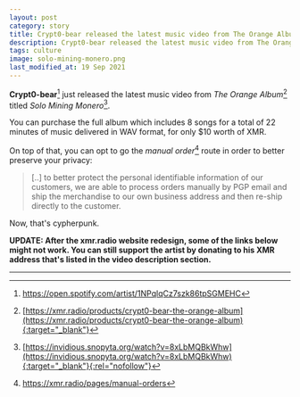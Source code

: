 ```yaml
---
layout: post
category: story
title: Crypt0-bear released the latest music video from The Orange Album titled Solo Mining Monero
description: Crypt0-bear released the latest music video from The Orange Album titled Solo Mining Monero
tags: culture
image: solo-mining-monero.png
last_modified_at: 19 Sep 2021
---
```


**Crypt0-bear**[^1] just released the latest music video from *The Orange Album*[^2] titled *Solo Mining Monero*[^3].

You can purchase the full album which includes 8 songs for a total of 22 minutes of music delivered in WAV format, for only $10 worth of XMR.

On top of that, you can opt to go the *manual order*[^4] route in order to better preserve your privacy:

>  [..] to better protect the personal identifiable information of our customers, we are able to process orders manually by PGP email and ship the merchandise to our own business address and then re-ship directly to the customer.

Now, that's cypherpunk.

**UPDATE: After the xmr.radio website redesign, some of the links below might not work. You can still support the artist by donating to his XMR address that's listed in the video description section.**

---

[^1]: https://open.spotify.com/artist/1NPqlqCz7szk86tpSGMEHC
[^2]: [https://xmr.radio/products/crypt0-bear-the-orange-album](https://xmr.radio/products/crypt0-bear-the-orange-album){:target="_blank"}
[^3]: [https://invidious.snopyta.org/watch?v=8xLbMQBkWhw](https://invidious.snopyta.org/watch?v=8xLbMQBkWhw){:target="_blank"}{:rel="nofollow"}
[^4]: https://xmr.radio/pages/manual-orders
